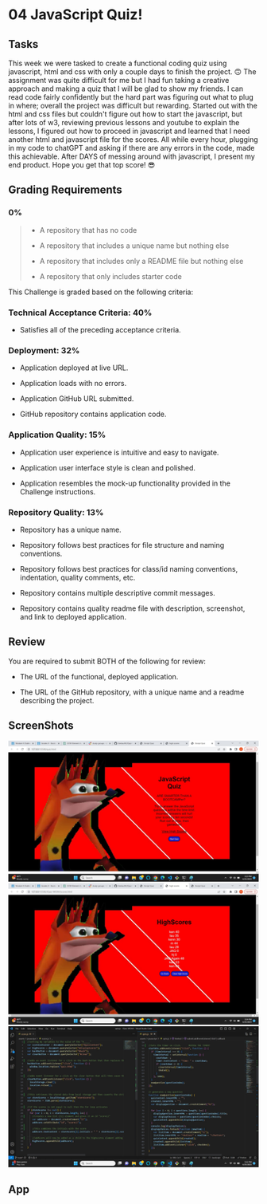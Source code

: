 # 04 JavaScript Quiz!

## Tasks

This week we were tasked to create a functional coding quiz using javascript, html and css with only a couple days to finish the project. 🙃 The assignment was quite difficult for me but I had fun taking a creative approach and making a quiz that I will be glad to show my friends. I can read code fairly confidently but the hard part was figuring out what to plug in where; overall the project was difficult but rewarding. Started out with the html and css files but couldn't figure out how to start the javascript, but after lots of w3, reviewing previous lessons and youtube to explain the lessons, I figured out how to proceed in javascript and learned that I need another html and javascript file for the scores. All while every hour, plugging in my code to chatGPT and asking if there are any errors in the code, made this achievable. After DAYS of messing around with javascript, I present my end product. Hope you get that top score! 😎

## Grading Requirements

### 0%

> - A repository that has no code
>
> - A repository that includes a unique name but nothing else
>
> - A repository that includes only a README file but nothing else
>
> - A repository that only includes starter code

This Challenge is graded based on the following criteria:

### Technical Acceptance Criteria: 40%

- Satisfies all of the preceding acceptance criteria.

### Deployment: 32%

- Application deployed at live URL.

- Application loads with no errors.

- Application GitHub URL submitted.

- GitHub repository contains application code.

### Application Quality: 15%

- Application user experience is intuitive and easy to navigate.

- Application user interface style is clean and polished.

- Application resembles the mock-up functionality provided in the Challenge instructions.

### Repository Quality: 13%

- Repository has a unique name.

- Repository follows best practices for file structure and naming conventions.

- Repository follows best practices for class/id naming conventions, indentation, quality comments, etc.

- Repository contains multiple descriptive commit messages.

- Repository contains quality readme file with description, screenshot, and link to deployed application.

## Review

You are required to submit BOTH of the following for review:

- The URL of the functional, deployed application.

- The URL of the GitHub repository, with a unique name and a readme describing the project.

## ScreenShots

![Pic 1](./assets/images/appPic.jpg)
![Pic 2](./assets/images/scoresPic.jpg)
![Pic 3](./assets/images/code.jpg)

## App
